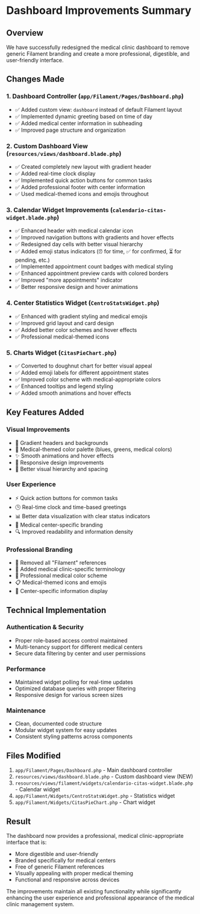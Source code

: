 # Dashboard Improvements Summary

## Overview
We have successfully redesigned the medical clinic dashboard to remove generic Filament branding and create a more professional, digestible, and user-friendly interface.

## Changes Made

### 1. Dashboard Controller (`app/Filament/Pages/Dashboard.php`)
- ✅ Added custom view: `dashboard` instead of default Filament layout
- ✅ Implemented dynamic greeting based on time of day
- ✅ Added medical center information in subheading
- ✅ Improved page structure and organization

### 2. Custom Dashboard View (`resources/views/dashboard.blade.php`)
- ✅ Created completely new layout with gradient header
- ✅ Added real-time clock display
- ✅ Implemented quick action buttons for common tasks
- ✅ Added professional footer with center information
- ✅ Used medical-themed icons and emojis throughout

### 3. Calendar Widget Improvements (`calendario-citas-widget.blade.php`)
- ✅ Enhanced header with medical calendar icon
- ✅ Improved navigation buttons with gradients and hover effects
- ✅ Redesigned day cells with better visual hierarchy
- ✅ Added emoji status indicators (⏰ for time, ✅ for confirmed, ⏳ for pending, etc.)
- ✅ Implemented appointment count badges with medical styling
- ✅ Enhanced appointment preview cards with colored borders
- ✅ Improved "more appointments" indicator
- ✅ Better responsive design and hover animations

### 4. Center Statistics Widget (`CentroStatsWidget.php`)
- ✅ Enhanced with gradient styling and medical emojis
- ✅ Improved grid layout and card design
- ✅ Added better color schemes and hover effects
- ✅ Professional medical-themed icons

### 5. Charts Widget (`CitasPieChart.php`)
- ✅ Converted to doughnut chart for better visual appeal
- ✅ Added emoji labels for different appointment states
- ✅ Improved color scheme with medical-appropriate colors
- ✅ Enhanced tooltips and legend styling
- ✅ Added smooth animations and hover effects

## Key Features Added

### Visual Improvements
- 🎨 Gradient headers and backgrounds
- 🔹 Medical-themed color palette (blues, greens, medical colors)
- ✨ Smooth animations and hover effects
- 📱 Responsive design improvements
- 🎯 Better visual hierarchy and spacing

### User Experience
- ⚡ Quick action buttons for common tasks
- 🕒 Real-time clock and time-based greetings
- 📊 Better data visualization with clear status indicators
- 🏥 Medical center-specific branding
- 🔍 Improved readability and information density

### Professional Branding
- 🏥 Removed all "Filament" references
- 💼 Added medical clinic-specific terminology
- 🎯 Professional medical color scheme
- 📋 Medical-themed icons and emojis
- 🏢 Center-specific information display

## Technical Implementation

### Authentication & Security
- Proper role-based access control maintained
- Multi-tenancy support for different medical centers
- Secure data filtering by center and user permissions

### Performance
- Maintained widget polling for real-time updates
- Optimized database queries with proper filtering
- Responsive design for various screen sizes

### Maintenance
- Clean, documented code structure
- Modular widget system for easy updates
- Consistent styling patterns across components

## Files Modified

1. `app/Filament/Pages/Dashboard.php` - Main dashboard controller
2. `resources/views/dashboard.blade.php` - Custom dashboard view (NEW)
3. `resources/views/filament/widgets/calendario-citas-widget.blade.php` - Calendar widget
4. `app/Filament/Widgets/CentroStatsWidget.php` - Statistics widget
5. `app/Filament/Widgets/CitasPieChart.php` - Chart widget

## Result
The dashboard now provides a professional, medical clinic-appropriate interface that is:
- More digestible and user-friendly
- Branded specifically for medical centers
- Free of generic Filament references
- Visually appealing with proper medical theming
- Functional and responsive across devices

The improvements maintain all existing functionality while significantly enhancing the user experience and professional appearance of the medical clinic management system.
